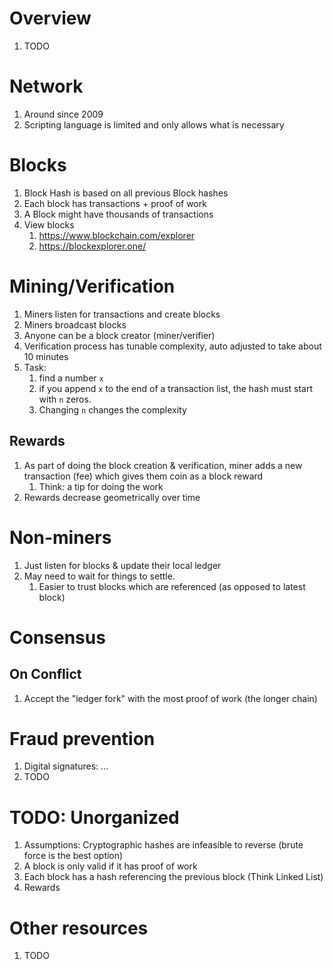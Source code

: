 # Overview
1. TODO


# Network
1. Around since 2009
1. Scripting language is limited and only allows what is necessary


# Blocks
1. Block Hash is based on all previous Block hashes
1. Each block has transactions + proof of work
1. A Block might have thousands of transactions
1. View blocks
    1. https://www.blockchain.com/explorer
    1. https://blockexplorer.one/


# Mining/Verification
1. Miners listen for transactions and create blocks
1. Miners broadcast blocks
1. Anyone can be a block creator (miner/verifier)
1. Verification process has tunable complexity, auto adjusted to take about 10 minutes
1. Task:
    1. find a number `x`
    1. if you append `x` to the end of a transaction list, the hash must start with `n` zeros.
    1. Changing `n` changes the complexity


## Rewards
1. As part of doing the block creation & verification, miner adds a new transaction (fee) which gives them coin as a block reward
    1. Think: a tip for doing the work
1. Rewards decrease geometrically over time


# Non-miners
1. Just listen for blocks & update their local ledger
1. May need to wait for things to settle.
    1. Easier to trust blocks which are referenced (as opposed to latest block)


# Consensus

## On Conflict
1. Accept the "ledger fork" with the most proof of work (the longer chain)


# Fraud prevention
1. Digital signatures: ...
1. TODO



# TODO: Unorganized
1. Assumptions: Cryptographic hashes are infeasible to reverse (brute force is the best option)
1. A block is only valid if it has proof of work
1. Each block has a hash referencing the previous block (Think Linked List)
1. Rewards


# Other resources
1. TODO
